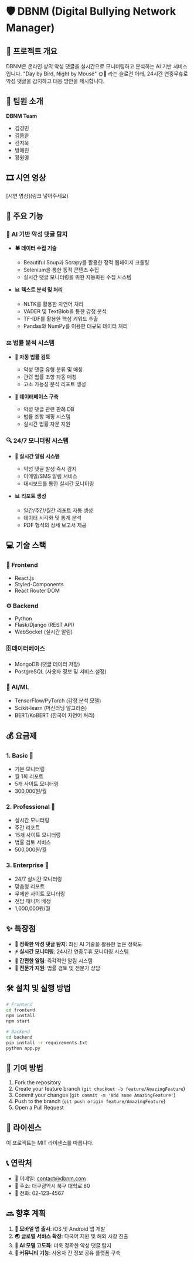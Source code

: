 # 🛡️ DBNM (Digital Bullying Network Manager)

## 🎯 프로젝트 개요
DBNM은 온라인 상의 악성 댓글을 실시간으로 모니터링하고 분석하는 AI 기반 서비스입니다. 
"Day by Bird, Night by Mouse" 🌞🌙 라는 슬로건 아래, 24시간 연중무휴로 악성 댓글을 감지하고 대응 방안을 제시합니다.

## 👥 팀원 소개
**DBNM Team**
- 김경민
- 김동완
- 김지욱
- 방예진
- 황원영

## 🎞️ 시연 영상
[시연 영상](링크 넣어주세요)

## 🚀 주요 기능

### 🤖 AI 기반 악성 댓글 탐지
- **🕷️ 데이터 수집 기술**
  - Beautiful Soup과 Scrapy를 활용한 정적 웹페이지 크롤링
  - Selenium을 통한 동적 콘텐츠 수집
  - 실시간 댓글 모니터링을 위한 자동화된 수집 시스템

- **📊 텍스트 분석 및 처리**
  - NLTK를 활용한 자연어 처리
  - VADER 및 TextBlob을 통한 감정 분석
  - TF-IDF를 활용한 핵심 키워드 추출
  - Pandas와 NumPy를 이용한 대규모 데이터 처리

### ⚖️ 법률 분석 시스템
- **📝 자동 법률 검토**
  - 악성 댓글 유형 분류 및 매칭
  - 관련 법률 조항 자동 매칭
  - 고소 가능성 분석 리포트 생성

- **💾 데이터베이스 구축**
  - 악성 댓글 관련 판례 DB
  - 법률 조항 매핑 시스템
  - 실시간 법률 자문 지원

### 🔍 24/7 모니터링 시스템
- **🔔 실시간 알림 시스템**
  - 악성 댓글 발생 즉시 감지
  - 이메일/SMS 알림 서비스
  - 대시보드를 통한 실시간 모니터링

- **📊 리포트 생성**
  - 일간/주간/월간 리포트 자동 생성
  - 데이터 시각화 및 통계 분석
  - PDF 형식의 상세 보고서 제공

## 💻 기술 스택

### 🎨 Frontend
- React.js
- Styled-Components
- React Router DOM

### ⚙️ Backend
- Python
- Flask/Django (REST API)
- WebSocket (실시간 알림)

### 🗄️ 데이터베이스
- MongoDB (댓글 데이터 저장)
- PostgreSQL (사용자 정보 및 서비스 설정)

### 🧠 AI/ML
- TensorFlow/PyTorch (감정 분석 모델)
- Scikit-learn (머신러닝 알고리즘)
- BERT/KoBERT (한국어 자연어 처리)

## 💰 요금제

### 1. Basic 🌱
- 기본 모니터링
- 월 1회 리포트
- 5개 사이트 모니터링
- 300,000원/월

### 2. Professional 🌿
- 실시간 모니터링
- 주간 리포트
- 15개 사이트 모니터링
- 법률 검토 서비스
- 500,000원/월

### 3. Enterprise 🌳
- 24/7 실시간 모니터링
- 맞춤형 리포트
- 무제한 사이트 모니터링
- 전담 매니저 배정
- 1,000,000원/월

## ✨ 특장점
- **🎯 정확한 악성 댓글 탐지**: 최신 AI 기술을 활용한 높은 정확도
- **⚡ 실시간 모니터링**: 24시간 연중무휴 모니터링 시스템
- **📱 간편한 알림**: 즉각적인 알림 시스템
- **👥 전문가 지원**: 법률 검토 및 전문가 상담

## 🛠️ 설치 및 실행 방법

```bash
# Frontend
cd frontend
npm install
npm start

# Backend
cd backend
pip install -r requirements.txt
python app.py
```

## 🤝 기여 방법
1. Fork the repository
2. Create your feature branch (`git checkout -b feature/AmazingFeature`)
3. Commit your changes (`git commit -m 'Add some AmazingFeature'`)
4. Push to the branch (`git push origin feature/AmazingFeature`)
5. Open a Pull Request

## 📝 라이센스
이 프로젝트는 MIT 라이센스를 따릅니다.

## 📞 연락처
- 📧 이메일: contact@dbnm.com
- 🏢 주소: 대구광역시 북구 대학로 80
- 📱 전화: 02-123-4567

## 🔜 향후 계획
1. **📱 모바일 앱 출시**: iOS 및 Android 앱 개발
2. **🌏 글로벌 서비스 확장**: 다국어 지원 및 해외 시장 진출
3. **🤖 AI 모델 고도화**: 더욱 정확한 악성 댓글 탐지
4. **👥 커뮤니티 기능**: 사용자 간 정보 공유 플랫폼 구축
